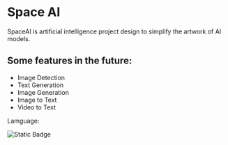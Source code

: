 # Space AI

SpaceAI is artificial intelligence project design to simplify the artwork of AI models.

## Some features in the future:
* Image Detection
* Text Generation
* Image Generation
* Image to Text
* Video to Text

Lamguage:

![Static Badge](https://img.shields.io/badge/3.12-black?logo=python&logoColor=blue&label=Python&labelColor=white)

